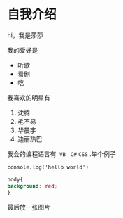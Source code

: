 # 自我介绍

hi，我是莎莎

我的爱好是
* 听歌
* 看剧
* 吃

我喜欢的明星有
1. 沈腾
2. 毛不易
3. 华晨宇
4. 迪丽热巴

我会的编程语言有``` VB``` ``` C#``` ```CSS``` .举个例子

    console.log('hello world')
    
```CSS
body{
background: red;
}
```
最后放一张图片
